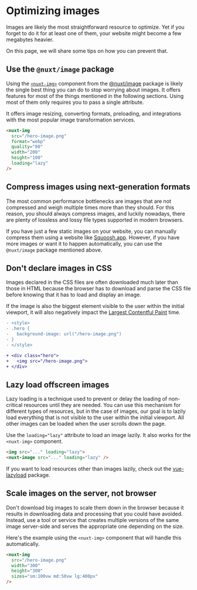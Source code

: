 # Optimizing images

Images are likely the most straightforward resource to optimize. Yet if you forget to do it for at least one of them, your website might become a few megabytes heavier.

On this page, we will share some tips on how you can prevent that.

## Use the `@nuxt/image` package

Using the [`<nuxt-img>`](https://image.nuxtjs.org/components/nuxt-img) component from the [@nuxt/image](https://image.nuxtjs.org/) package is likely the single best thing you can do to stop worrying about images. It offers features for most of the things mentioned in the following sections. Using most of them only requires you to pass a single attribute.

It offers image resizing, converting formats, preloading, and integrations with the most popular image transformation services.

```html
<nuxt-img
  src="/hero-image.png"
  format="webp"
  quality="80"
  width="200"
  height="100"
  loading="lazy"
/>
```

## Compress images using next-generation formats

The most common performance bottlenecks are images that are not compressed and weigh multiple times more than they should. For this reason, you should always compress images, and luckily nowadays, there are plenty of lossless and lossy file types supported in modern browsers.

If you have just a few static images on your website, you can manually compress them using a website like [Squoosh.app](https://squoosh.app/). However, if you have more images or want it to happen automatically, you can use the `@nuxt/image` package mentioned above.

## Don't declare images in CSS

Images declared in the CSS files are often downloaded much later than those in HTML because the browser has to download and parse the CSS file before knowing that it has to load and display an image.

If the image is also the biggest element visible to the user within the initial viewport, it will also negatively impact the [Largest Contentful Paint](/performance/improving-core-web-vitals.html#largest-contentful-paint-lcp) time.

```diff
- <style>
- .hero {
-   background-image: url("/hero-image.png")
- }
- </style>

+ <div class="hero">
+   <img src="/hero-image.png">
+ </div>
```

## Lazy load offscreen images

Lazy loading is a technique used to prevent or delay the loading of non-critical resources until they are needed. You can use this mechanism for different types of resources, but in the case of images, our goal is to lazily load everything that is not visible to the user within the initial viewport. All other images can be loaded when the user scrolls down the page.

Use the `loading="lazy"` attribute to load an image lazily. It also works for the `<nuxt-img>` component.

```html
<img src="..." loading="lazy">
<nuxt-image src="..." loading="lazy" />
```

If you want to load resources other than images lazily, check out the [vue-lazyload](https://www.npmjs.com/package/vue-lazyload) package.

## Scale images on the server, not browser

Don't download big images to scale them down in the browser because it results in downloading data and processing that you could have avoided. Instead, use a tool or service that creates multiple versions of the same image server-side and serves the appropriate one depending on the size.

Here's the example using the `<nuxt-img>` component that will handle this automatically.

```html
<nuxt-img
  src="/hero-image.png"
  width="300"
  height="300"
  sizes="sm:100vw md:50vw lg:400px"
/>
```
